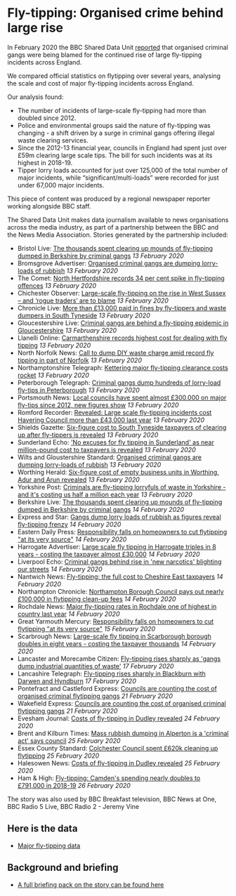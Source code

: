 # Fly-tipping: Organised crime behind large rise

In February 2020 the BBC Shared Data Unit [reported](https://www.bbc.co.uk/news/uk-england-50660138) that organised criminal gangs were being blamed for the continued rise of large fly-tipping incidents across England.

We compared official statistics on flytipping over several years, analysing the scale and cost of major fly-tipping incidents across England.

Our analysis found:

- The number of incidents of large-scale fly-tipping had more than doubled since 2012.
- Police and environmental groups said the nature of fly-tipping was changing - a shift driven by a surge in criminal gangs offering illegal waste clearing services.
- Since the 2012-13 financial year, councils in England had spent just over £59m clearing large scale tips. The bill for such incidents was at its highest in 2018-19.
- Tipper lorry loads accounted for just over 125,000 of the total number of major incidents, while “significant/multi-loads” were recorded for just under 67,000 major incidents.

This piece of content was produced by a regional newspaper reporter working alongside BBC staff.

The Shared Data Unit makes data journalism available to news organisations across the media industry, as part of a partnership between the BBC and the News Media Association. Stories generated by the partnership included:

* Bristol Live: [The thousands spent clearing up mounds of fly-tipping dumped in Berkshire by criminal gangs](https://www.getreading.co.uk/news/reading-berkshire-news/thousands-spent-clearing-up-mounds-17727242) *13 February 2020*
* Bromsgrove Advertiser: [Organised criminal gangs are dumping lorry-loads of rubbish](https://www.bromsgroveadvertiser.co.uk/news/regional/gloucestershire/18232344.organised-criminal-gangs-dumping-lorry-loads-rubbish/)  *13 February 2020*
* The Comet: [North Hertfordshire records 34 per cent spike in fly-tipping offences](https://www.thecomet.net/news/nhdc-fly-tipping-offences-34-higher-than-previous-year-1-6511721) *13 February 2020*
* Chichester Observer: [Large-scale fly-tipping on the rise in West Sussex – and ‘rogue traders’ are to blame](https://www.chichester.co.uk/news/crime/large-scale-fly-tipping-rise-west-sussex-and-rogue-traders-are-blame-1571563) *13 February 2020*
* Chronicle Live: [More than £13,000 paid in fines by fly-tippers and waste dumpers in South Tyneside](https://www.chroniclelive.co.uk/news/north-east-news/more-13000-paid-fines-fly-17741494) *13 February 2020*
* Gloucestershire Live: [Criminal gangs are behind a fly-tipping epidemic in Gloucestershire](https://www.gloucestershirelive.co.uk/news/gloucester-news/lorry-loads-rubbish-being-dumped-3841309) *13 February 2020*
* Llanelli Online: [Carmarthenshire records highest cost for dealing with fly tipping](http://www.llanellionline.news/carmarthenshire-records-highest-cost-for-dealing-with-fly-tipping) *13 February 2020*
* North Norfolk News: [Call to dump DIY waste charge amid record fly tipping in part of Norfolk](https://www.northnorfolknews.co.uk/news/most-fly-tipping-in-north-norfolk-in-seven-years-as-council-leader-calls-for-diy-charges-to-be-dumped-1-6512215) *13 February 2020*
* Northamptonshire Telegraph: [Kettering major fly-tipping clearance costs rocket](https://www.northantstelegraph.co.uk/news/environment/kettering-major-fly-tipping-clearance-costs-rocket-1574105) *13 February 2020*
* Peterborough Telegraph: [Criminal gangs dump hundreds of lorry-load fly-tips in Peterborough](https://www.peterboroughtoday.co.uk/news/crime/criminal-gangs-dump-hundreds-lorry-load-fly-tips-peterborough-1555302) *13 February 2020*
* Portsmouth News: [Local councils have spent almost £300,000 on major fly-tips since 2012, new figures show](https://www.portsmouth.co.uk/news/politics/council/local-councils-have-spent-almost-ps300000-major-fly-tips-2012-new-figures-show-1556481) *13 February 2020*
* Romford Recorder: [Revealed: Large scale fly-tipping incidents cost Havering Council more than £43,000 last year](https://www.romfordrecorder.co.uk/news/havering-council-major-fly-tipping-incidents-1-6511681) *13 February 2020*
* Shields Gazette: [Six-figure cost to South Tyneside taxpayers of clearing up after fly-tippers is revealed](https://www.shieldsgazette.com/news/environment/six-figure-cost-south-tyneside-taxpayers-clearing-after-fly-tippers-revealed-1563968) *13 February 2020*
* Sunderland Echo: ['No excuses for fly tipping in Sunderland' as near million-pound cost to taxpayers is revealed](https://www.sunderlandecho.com/news/people/no-excuses-fly-tipping-sunderland-near-million-pound-cost-taxpayers-revealed-1564452) *13 February 2020*
* Wilts and Gloustershire Standard: [Organised criminal gangs are dumping lorry-loads of rubbish](https://www.wiltsglosstandard.co.uk/news/18232344.organised-criminal-gangs-dumping-lorry-loads-rubbish) *13 February 2020*
* Worthing Herald: [Six-figure cost of empty business units in Worthing, Adur and Arun revealed](https://www.worthingherald.co.uk/business/six-figure-cost-empty-business-units-worthing-adur-and-arun-revealed-1384378) *13 February 2020*
* Yorkshire Post: [Criminals are fly-tipping lorryfuls of waste in Yorkshire - and it's costing us half a million each year](https://www.yorkshirepost.co.uk/news/crime/criminals-are-fly-tipping-lorryfuls-of-waste-in-yorkshire-and-it-s-costing-us-half-a-million-each-year-1-10253799) *13 February 2020*
* Berkshire Live: [The thousands spent clearing up mounds of fly-tipping dumped in Berkshire by criminal gangs](https://www.getreading.co.uk/news/reading-berkshire-news/thousands-spent-clearing-up-mounds-17727242) *14 February 2020*
* Express and Star: [Gangs dump lorry loads of rubbish as figures reveal fly-tipping frenzy](https://www.expressandstar.com/news/crime/2020/02/15/gangs-dump-lorry-loads-of-rubbish-as-figures-reveal-fly-tipping-frenzy/) *14 February 2020*
* Eastern Daily Press: [Responsibility falls on homeowners to cut flytipping "at its very source"](https://www.edp24.co.uk/news/crime/major-fly-tipping-on-the-increase-across-norfolk-1-6516483) *14 February 2020*
* Harrogate Advertiser: [Large scale fly tipping in Harrogate triples in 8 years - costing the taxpayer almost £30,000](https://www.harrogateadvertiser.co.uk/news/politics/council/large-scale-fly-tipping-harrogate-triples-8-years-costing-taxpayer-almost-ps30000-1613403) *14 February 2020*
* Liverpool Echo: [Criminal gangs behind rise in 'new narcotics' blighting our streets](https://www.liverpoolecho.co.uk/news/liverpool-news/criminal-gangs-behind-rise-new-17745776) *14 February 2020*
* Nantwich News: [Fly-tipping: the full cost to Cheshire East taxpayers](https://thenantwichnews.co.uk/2020/02/14/fly-tipping-the-full-cost-to-cheshire-east-taxpayers/) *14 February 2020*
* Northampton Chronicle: [Northampton Borough Council pays out nearly £100,000 in flytipping clean-up fees](https://www.northamptonchron.co.uk/news/people/northampton-borough-council-pays-out-nearly-ps100000-flytipping-clean-fees-1740737) *14 February 2020*
* Rochdale News: [Major fly-tipping rates in Rochdale one of highest in country last year](https://www.rochdaleonline.co.uk/news-features/2/news-headlines/132756/major-flytipping-rates-in-rochdale-one-of-highest-in-country-last-year) *14 February 2020*
* Great Yarmouth Mercury: [Responsibility falls on homeowners to cut flytipping "at its very source"](https://www.greatyarmouthmercury.co.uk/news/major-fly-tipping-on-the-increase-across-norfolk-1-6516483) *15 February 2020*
* Scarbrough News: [Large-scale fly tipping in Scarborough borough doubles in eight years - costing the taxpayer thousands](https://www.thescarboroughnews.co.uk/news/politics/council/large-scale-fly-tipping-scarborough-borough-doubles-eight-years-costing-taxpayer-thousands-1758293) *14 February 2020*
* Lancaster and Morecambe Citizen: [Fly-tipping rises sharply as 'gangs dump industrial quantities of waste'](https://www.thelancasterandmorecambecitizen.co.uk/news/18239969.lorries-involved-east-lancs-fly-tipping-rises-sharply/) *17 February 2020*
* Lancashire Telegraph: [Fly-tipping rises sharply in Blackburn with Darwen and Hyndburn](https://www.lancashiretelegraph.co.uk/news/18239969.lorries-involved-east-lancs-fly-tipping-rises-sharply/) *17 February 2020* 
* Pontefract and Castleford Express: [Councils are counting the cost of organised criminal flytipping gangs](https://www.pontefractandcastlefordexpress.co.uk/news/crime/councils-are-counting-cost-organised-criminal-flytipping-gangs-1886398) *21 February 2020*
* Wakefield Express: [Councils are counting the cost of organised criminal flytipping gangs](https://www.wakefieldexpress.co.uk/news/crime/councils-are-counting-cost-organised-criminal-flytipping-gangs-1886398) *21 February 2020*
* Evesham Journal: [Costs of fly-tipping in Dudley revealed](https://www.eveshamjournal.co.uk/news/regional/18258174.costs-fly-tipping-dudley-revealed/) *24 February 2020*
* Brent and Kilburn Times: [Mass rubbish dumping in Alperton is a 'criminal act' says council](https://www.kilburntimes.co.uk/news/environment/mass-fly-tipping-in-alperton-1-6531200) *25 February 2020*
* Essex County Standard: [Colchester Council spent £620k cleaning up flytipping](https://www.gazette-news.co.uk/news/18257830.colchester-council-spent-620k-cleaning-flytipping/) *25 February 2020*
* Halesowen News: [Costs of fly-tipping in Dudley revealed](https://www.halesowennews.co.uk/news/18258176.costs-fly-tipping-dudley-revealed/) *25 February 2020*
* Ham & High: [Fly-tipping: Camden's spending nearly doubles to £791,000 in 2018-19](https://www.hamhigh.co.uk/news/environment/fly-tipping-camden-s-spending-nearly-doubles-to-791-000-in-2018-19-1-6532178) *26 February 2020*

The story was also used by BBC Breakfast television, BBC News at One, BBC Radio 5 Live, BBC Radio 2 - Jeremy Vine

## Here is the data 

* [Major fly-tipping data](https://docs.google.com/spreadsheets/d/1sCM9rUKaSQxZ-Mo92uQK7hBfFfaJ4nhDRHQEyncNlsM/edit#gid=0)

## Background and briefing

* [A full briefing pack on the story can be found here](https://docs.google.com/document/d/1Xs5OrqJrYgFmERcIXJ_tUrUHKDHXHt_jLUPxcVkffuA/edit)
